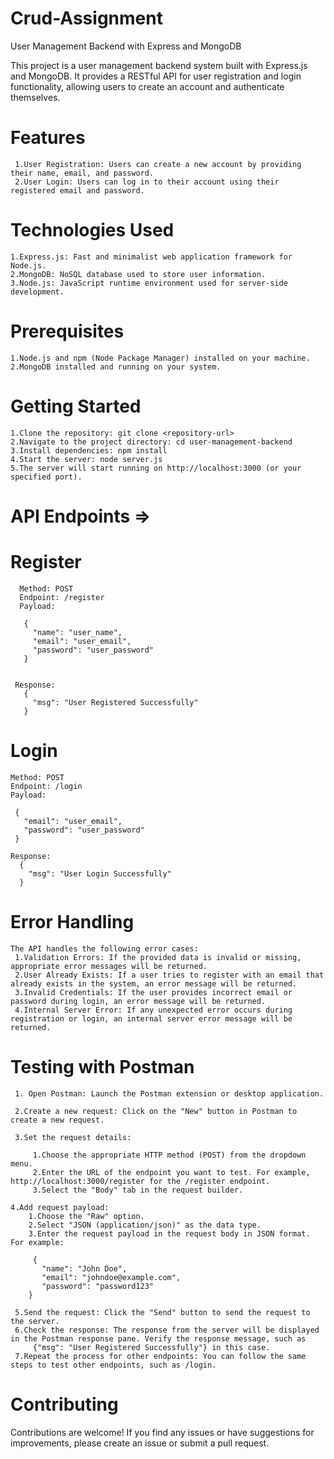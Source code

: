﻿# Crud-Assignment

User Management Backend with Express and MongoDB

  This project is a user management backend system built with Express.js and MongoDB. It provides a RESTful API for user registration and login functionality, allowing users to create an account and authenticate themselves.

# Features
     1.User Registration: Users can create a new account by providing their name, email, and password.
     2.User Login: Users can log in to their account using their registered email and password.

# Technologies Used

    1.Express.js: Fast and minimalist web application framework for Node.js.
    2.MongoDB: NoSQL database used to store user information.
    3.Node.js: JavaScript runtime environment used for server-side development.

# Prerequisites

    1.Node.js and npm (Node Package Manager) installed on your machine.
    2.MongoDB installed and running on your system.

#  Getting Started

    1.Clone the repository: git clone <repository-url>
    2.Navigate to the project directory: cd user-management-backend
    3.Install dependencies: npm install
    4.Start the server: node server.js
    5.The server will start running on http://localhost:3000 (or your specified port).

#  API Endpoints =>

 # Register
      Method: POST
      Endpoint: /register
      Payload:

       {
         "name": "user_name",
         "email": "user_email",
         "password": "user_password"
       }


     Response: 
       {
         "msg": "User Registered Successfully"
       }

 #  Login
    Method: POST
    Endpoint: /login
    Payload:

     {
       "email": "user_email",
       "password": "user_password"
     }

    Response:
      {
        "msg": "User Login Successfully"
      }

#  Error Handling

    The API handles the following error cases:
     1.Validation Errors: If the provided data is invalid or missing, appropriate error messages will be returned.
     2.User Already Exists: If a user tries to register with an email that already exists in the system, an error message will be returned.
     3.Invalid Credentials: If the user provides incorrect email or password during login, an error message will be returned.
     4.Internal Server Error: If any unexpected error occurs during registration or login, an internal server error message will be returned.

#  Testing with Postman

     1. Open Postman: Launch the Postman extension or desktop application.

     2.Create a new request: Click on the "New" button in Postman to create a new request.

     3.Set the request details:
   
         1.Choose the appropriate HTTP method (POST) from the dropdown menu.
         2.Enter the URL of the endpoint you want to test. For example, http://localhost:3000/register for the /register endpoint.
         3.Select the "Body" tab in the request builder.
         
    4.Add request payload:
        1.Choose the "Raw" option.
        2.Select "JSON (application/json)" as the data type.
        3.Enter the request payload in the request body in JSON format. For example:
             
         {
           "name": "John Doe",
           "email": "johndoe@example.com",
           "password": "password123"
        }

     5.Send the request: Click the "Send" button to send the request to the server.
     6.Check the response: The response from the server will be displayed in the Postman response pane. Verify the response message, such as 
         {"msg": "User Registered Successfully"} in this case.
     7.Repeat the process for other endpoints: You can follow the same steps to test other endpoints, such as /login.

#  Contributing
Contributions are welcome! If you find any issues or have suggestions for improvements, please create an issue or submit a pull request.

